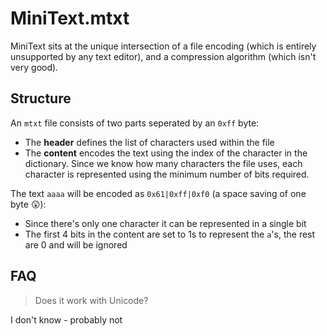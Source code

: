 # MiniText.mtxt

MiniText sits at the unique intersection of a file encoding (which is entirely unsupported by any text editor), and a compression algorithm (which isn't very good).

## Structure
An `mtxt` file consists of two parts seperated by an `0xff` byte:
* The **header** defines the list of characters used within the file
* The **content** encodes the text using the index of the character in the dictionary. Since we know how many characters the file uses, each character is represented using the minimum number of bits required.

The text `aaaa` will be encoded as `0x61|0xff|0xf0` (a space saving of one byte 😲):
* Since there's only one character it can be represented in a single bit
* The first 4 bits in the content are set to 1s to represent the `a`'s, the rest are 0 and will be ignored

## FAQ

> Does it work with Unicode?

I don't know - probably not

